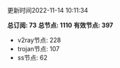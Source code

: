更新时间2022-11-14 10:11:34

**总订阅: 73**
**总节点: 1110**
**有效节点: 397**
- v2ray节点: 228
- trojan节点: 107
- ss节点: 62
